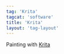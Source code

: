 ```yaml
---
tag: 'Krita'
tagcat: 'software'
title: 'Krita'
layout: 'tag-layout'
---
```


Painting with [Krita](https://krita.org/)
